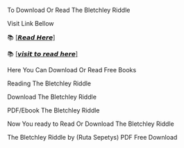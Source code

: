 To Download Or Read The Bletchley Riddle

Visit Link Bellow

📚 [[𝙍𝙚𝙖𝙙 𝙃𝙚𝙧𝙚]](https://slicefile.web.app/krakenfiles/205064698)

📚 [[𝙫𝙞𝙨𝙞𝙩 𝙩𝙤 𝙧𝙚𝙖𝙙 𝙝𝙚𝙧𝙚]](https://uk.ebookarea.xyz/?book=205064698-the-bletchley-riddle)

Here You Can Download Or Read Free Books

Reading The Bletchley Riddle

Download The Bletchley Riddle

PDF/Ebook The Bletchley Riddle

Now You ready to Read Or Download The Bletchley Riddle

The Bletchley Riddle by (Ruta Sepetys) PDF Free Download
